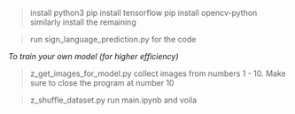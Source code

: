 > install python3
> pip install tensorflow
> pip install opencv-python
> similarly install the remaining

> run sign_language_prediction.py for the code

_To train your own model (for higher efficiency)_

> z_get_images_for_model.py
> collect images from numbers 1 - 10. Make sure to close the program at number 10

> z_shuffle_dataset.py
> run main.ipynb and voila
